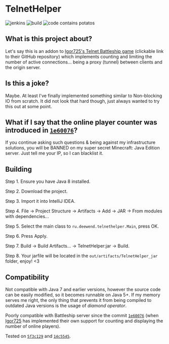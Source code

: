 # TelnetHelper

![jenkins](https://img.shields.io/badge/Jenkins-What%20is%20that-red) 
![build](https://img.shields.io/badge/Build-dying-red) 
![code contains potatos](https://img.shields.io/badge/Code%20contains-potatos-blue)

## What is this project about?
Let's say this is an addon to
[Igor725's Telnet Battleship game](https://github.com/igor725/telebattle) (clickable link
to their GitHub repository) which implements counting and limiting the number of active 
connections... being a proxy (tunnel) between clients and the origin server.
## Is this a joke?
Maybe. At least I've finally implemented something similar to Non-blocking IO from
scratch. It did not look that hard though, just always wanted to try this out at some point.
## What if I say that the online player counter was introduced in [`1e60076`](https://github.com/igor725/telebattle/commit/1e60076b8515fe82aaedd6de3af4813a9d99a44d)?
If you continue asking such questions & being against my infrastructure solutions, you will
be BANNED on my super secret Minecraft: Java Edition server. Just tell me your IP, so I can
blacklist it.
## Building
Step 1. Ensure you have Java 8 installed.

Step 2. Download the project.

Step 3. Import it into IntelliJ IDEA.

Step 4. File -> Project Structure -> Artifacts -> Add -> JAR -> From modules with dependencies...

Step 5. Select the main class to `ru.deewend.telnethelper.Main`, press OK.

Step 6. Press Apply.

Step 7. Build -> Build Artifacts... -> TelnetHelper:jar -> Build.

Step 8. Your jarfile will be located in the `out/artifacts/TelnetHelper_jar` folder, enjoy! <3

## Compatibility

Not compatible with Java 7 and earlier versions, however the source code can be easily
modified, so it becomes runnable on Java 5+. If my memory serves me right, the only thing
that prevents it from being compiled to outdated Java versions is the usage of
_diamond operator_.

Poorly compatible with Battleship server since the commit [`1e60076`](https://github.com/igor725/telebattle/commit/1e60076b8515fe82aaedd6de3af4813a9d99a44d)
(when [Igor725](https://github.com/igor725) has implemented their own support for counting
and displaying the number of online players).

Tested on [`5f3c129`](https://github.com/igor725/telebattle/commit/5f3c129582e34f52420ca192480a95426783f431)
and [`14c5545`](https://github.com/igor725/telebattle/commit/14c5545038928aa2f487b78ce4e0a613cc9a95bb).